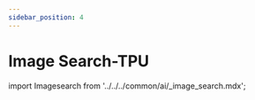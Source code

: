 ```yaml
---
sidebar_position: 4
---
```


# Image Search-TPU

import Imagesearch from '../../../common/ai/\_image_search.mdx';

<Imagesearch />
